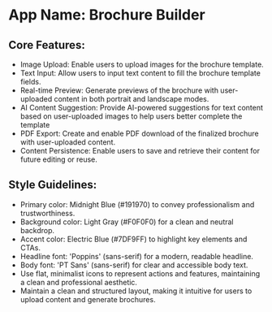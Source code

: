 # **App Name**: Brochure Builder

## Core Features:

- Image Upload: Enable users to upload images for the brochure template.
- Text Input: Allow users to input text content to fill the brochure template fields.
- Real-time Preview: Generate previews of the brochure with user-uploaded content in both portrait and landscape modes.
- AI Content Suggestion: Provide AI-powered suggestions for text content based on user-uploaded images to help users better complete the template
- PDF Export: Create and enable PDF download of the finalized brochure with user-uploaded content.
- Content Persistence: Enable users to save and retrieve their content for future editing or reuse.

## Style Guidelines:

- Primary color: Midnight Blue (#191970) to convey professionalism and trustworthiness.
- Background color: Light Gray (#F0F0F0) for a clean and neutral backdrop.
- Accent color: Electric Blue (#7DF9FF) to highlight key elements and CTAs.
- Headline font: 'Poppins' (sans-serif) for a modern, readable headline.
- Body font: 'PT Sans' (sans-serif) for clear and accessible body text.
- Use flat, minimalist icons to represent actions and features, maintaining a clean and professional aesthetic.
- Maintain a clean and structured layout, making it intuitive for users to upload content and generate brochures.